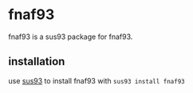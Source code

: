 # fnaf93
fnaf93 is a sus93 package for fnaf93.

## installation
use [sus93](https://github.com/parabirb/sus93) to install fnaf93 with `sus93 install fnaf93`
